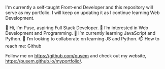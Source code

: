 I'm currently a self-taught Front-end Developer and this repository will serve as my portfolio. I will keep on updating it as I continue learning Web Development.
  
  👋 Hi, I’m Puse, aspiring Full Stack Developer.
  👀 I’m interested in Web Development and Programming.
  🌱 I’m currently learning JavaScript and Python.
  💞️ I’m looking to collaborate on learning JS and Python.
  📫 How to reach me: Github
  
Follow me on https://github.com/pusem and check out my website, https://pusem.github.io/myportfolio/.
